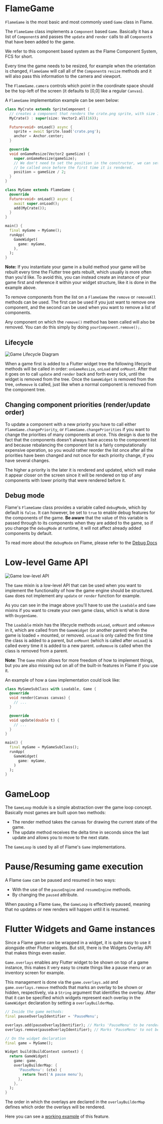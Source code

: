 # FlameGame

`FlameGame` is the most basic and most commonly used `Game` class in Flame.

The `FlameGame` class implements a `Component` based `Game`. Basically it has a list of `Component`s
and passes the `update` and `render` calls to all `Component`s that have been added to the game.

We refer to this component based system as the Flame Component System, FCS for short.

Every time the game needs to be resized, for example when the orientation is changed,
`FlameGame` will call all of the `Component`s `resize` methods and it will also pass this information
to the camera and viewport.

The `FlameGame.camera` controls which point in the coordinate space should be the top-left of the
screen (it defaults to [0,0] like a regular `Canvas`).

A `FlameGame` implementation example can be seen below:

```dart
class MyCrate extends SpriteComponent {
  // creates a component that renders the crate.png sprite, with size 16 x 16
  MyCrate() : super(size: Vector2.all(16));

  Future<void> onLoad() async {
    sprite = await Sprite.load('crate.png');
    anchor = Anchor.center;
  }

  @override
  void onGameResize(Vector2 gameSize) {
    super.onGameResize(gameSize);
    // We don't need to set the position in the constructor, we can set it directly here since it will
    // be called once before the first time it is rendered.
    position = gameSize / 2;
  }
}

class MyGame extends FlameGame {
  @override
  Future<void> onLoad() async {
    await super.onLoad();
    add(MyCrate());
  }
}

main() {
  final myGame = MyGame();
  runApp(
    GameWidget(
      game: myGame,
    ),
  );
}
```

**Note:** If you instantiate your game in a build method your game will be rebuilt every time the
 Flutter tree gets rebuilt, which usually is more often than you'd like. To avoid this, you can
 instead create an instance of your game first and reference it within your widget structure, like
 it is done in the example above.

To remove components from the list on a `FlameGame` the `remove` or `removeAll` methods can be used.
The first can be used if you just want to remove one component, and the second can be used when you
want to remove a list of components.

Any component on which the `remove()` method has been called will also be removed. You can do this
simply by doing `yourComponent.remove();`.

## Lifecycle

![Game Lifecycle Diagram](images/component_lifecycle.png)

When a game first is added to a Flutter widget tree the following lifecycle methods will be called
in order: `onGameResize`, `onLoad` and `onMount`. After that it goes on to call `update` and
`render` back and forth every tick, until the widget is removed from the tree.
Once the `GameWidget` is removed from the tree, `onRemove` is called, just like when a normal
component is removed from the component tree.

## Changing component priorities (render/update order)

To update a component with a new priority you have to call either `FlameGame.changePriority`, or
`FlameGame.changePriorities` if you want to change the priorities of many components at once.
This design is due to the fact that the components doesn't always have access to the component list and
because rebalancing the component list is a fairly computationally expensive operation, so you
would rather reorder the list once after all the priorities have been changed and not once for each
priority change, if you have several changes.

The higher a priority is the later it is rendered and updated, which will make it appear closer on
the screen since it will be rendered on top of any components with lower priority that were rendered
before it.

## Debug mode

Flame's `FlameGame` class provides a variable called `debugMode`, which by default is `false`. It can
however, be set to `true` to enable debug features for the components of the game. **Be aware** that
the value of this variable is passed through to its components when they are added to the game, so
if you change the `debugMode` at runtime, it will not affect already added components by default.

To read more about the `debugMode` on Flame, please refer to the [Debug Docs](debug.md)

# Low-level Game API

![Game low-level API](images/game_mixin.png)

The `Game` mixin is a low-level API that can be used when you want to implement the functionality of
how the game engine should be structured. `Game` does not implement any `update` or
`render` function for example.

As you can see in the image above you'll have to use the `Loadable` and `Game` mixins if you want to
create your own game class, which is what is done with `OxygenGame`.

The `Loadable` mixin has the lifecycle methods `onLoad`, `onMount` and `onRemove` in it, which are
called from the `GameWidget` (or another parent) when the game is loaded + mounted, or removed.
`onLoad` is only called the first time the class is added to a parent, but `onMount` (which is
called after `onLoad`) is called every time it is added to a new parent. `onRemove` is called when
the class is removed from a parent.

**Note**: The `Game` mixin allows for more freedom of how to implement things, but you are also
missing out on all of the built-in features in Flame if you use it.

An example of how a `Game` implementation could look like:

```dart
class MyGameSubClass with Loadable, Game {
  @override
  void render(Canvas canvas) {
    // ...
  }

  @override
  void update(double t) {
    // ...
  }
}

main() {
  final myGame = MyGameSubClass();
  runApp(
    GameWidget(
      game: myGame,
    )
  );
}
```

# GameLoop

The `GameLoop` module is a simple abstraction over the game loop concept. Basically most games are
built upon two methods:

 - The render method takes the canvas for drawing the current state of the game.
 - The update method receives the delta time in seconds since the last update and allows you to move
  to the next state.

The `GameLoop` is used by all of Flame's `Game` implementations.

# Pause/Resuming game execution

A Flame `Game` can be paused and resumed in two ways:

 - With the use of the `pauseEngine` and `resumeEngine` methods.
 - By changing the `paused` attribute.

When pausing a Flame `Game`, the `GameLoop` is effectively paused, meaning that no updates or new
renders will happen until it is resumed.

# Flutter Widgets and Game instances

Since a Flame game can be wrapped in a widget, it is quite easy to use it alongside other Flutter
widgets. But still, there is the Widgets Overlay API that makes things even easier.

`Game.overlays` enables any Flutter widget to be shown on top of a game instance, this makes it very
easy to create things like a pause menu or an inventory screen for example.

This management is done via the `game.overlays.add` and `game.overlays.remove` methods that marks an
overlay to be shown or hidden, respectively, via a `String` argument that identifies the overlay.
After that it can be specified which widgets represent each overlay in the `GameWidget` declaration
by setting a `overlayBuilderMap`.

```dart
// Inside the game methods:
final pauseOverlayIdentifier = 'PauseMenu';

overlays.add(pauseOverlayIdentifier); // Marks 'PauseMenu' to be rendered.
overlays.remove(pauseOverlayIdentifier); // Marks 'PauseMenu' to not be rendered.
```

```dart
// On the widget declaration
final game = MyGame();

Widget build(BuildContext context) {
  return GameWidget(
    game: game,
    overlayBuilderMap: {
      'PauseMenu': (ctx) {
        return Text('A pause menu');
      },
    },
  );
}
```

The order in which the overlays are declared in the `overlayBuilderMap` defines which order the
overlays will be rendered.

Here you can see a
[working example](https://github.com/flame-engine/flame/tree/main/examples/lib/stories/widgets/overlay.dart)
of this feature.
